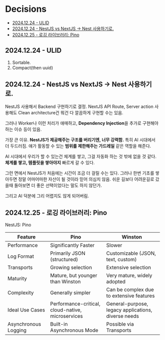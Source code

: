 # Decisions

- [2024.12.24 - ULID](#20241224---ulid)
- [2024.12.24 - NestJS vs NextJS -\> Nest 사용하기로.](#20241224---nestjs-vs-nextjs---nest-사용하기로)
- [2024.12.25 - 로깅 라이브러리: Pino](#20241225---로깅-라이브러리-pino)

## 2024.12.24 - ULID

1. Sortable.
2. Compact(then uuid)

## 2024.12.24 - NestJS vs NextJS -> Nest 사용하기로.

NestJS 사용해서 Backend 구현하기로 결정. NextJS API Route, Server action 사용해도 Clean architecture건 뭐건 다 깔끔하게 구현할 수는 있음.

그러나 Worker나 이런 처리가 애매하고, **Dependency Injection**을 추가로 구현해야하는 이슈 등이 있음.

가장 큰 이유. **NestJS가 제공해주는 구조를 버리기엔, 너무 강력함.** 특히 AI 시대에서 더 두드러짐. 얘가 활동할 수 있는 **범위를 제한해주는 가드레일** 같은 역할을 해준다.

AI 시대에서 우리가 할 수 있는건 체계를 쌓고, 그걸 자동화 하는 것 밖에 없을 것 같다. **체계를 쌓고, 템플릿을 쌓아야지** 빠르게 갈 수 있다.

그런 면에서 NestJS가 처음에는 시간이 조금 더 걸릴 수는 있다. 그러나 한번 기초를 쌓아두면 정말 어마어마한 자산이 될 것이라 믿어 의심치 않음. 쉬운 길보다 어려운길로 갔을때 돌아보면 더 좋은 선택이었다는 말도 하지 않던가.

그리고 AI 덕분에 그리 어렵지도 않게 되어버림.

## 2024.12.25 - 로깅 라이브러리: Pino

NestJS: Pino

| Feature              | Pino                                              | Winston                                             |
| -------------------- | ------------------------------------------------- | --------------------------------------------------- |
| Performance          | Significantly Faster                              | Slower                                              |
| Log Format           | Primarily JSON (structured)                       | Customizable (JSON, text, custom)                   |
| Transports           | Growing selection                                 | Extensive selection                                 |
| Maturity             | Mature, but younger than Winston                  | Very mature, widely adopted                         |
| Complexity           | Generally simpler                                 | Can be complex due to extensive features            |
| Ideal Use Cases      | Performance-critical, cloud-native, microservices | General-purpose, legacy applications, diverse needs |
| Asynchronous Logging | Built-in Asynchronous Mode                        | Possible via Transports                             |
